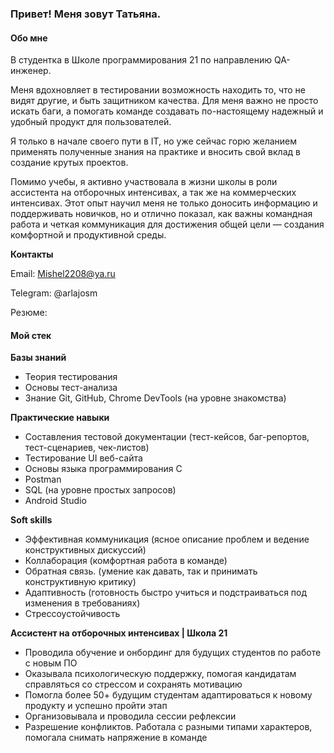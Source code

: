 ### Привет! Меня зовут Татьяна.
#### Обо мне

В студентка в Школе программирования 21 по направлению QA-инженер. 

Меня вдохновляет в тестировании возможность находить то, что не видят другие, и быть защитником качества. Для меня важно не просто искать баги, а помогать команде создавать по-настоящему надежный и удобный продукт для пользователей.

Я только в начале своего пути в IT, но уже сейчас горю желанием применять полученные знания на практике и вносить свой вклад в создание крутых проектов.

Помимо учебы, я активно участвовала в жизни школы в роли ассистента на отборочных интенсивах, а так же на коммерческих интенсивах. Этот опыт научил меня не только доносить информацию и поддерживать новичков, но и отлично показал, как важны командная работа и четкая коммуникация для достижения общей цели — создания комфортной и продуктивной среды.

 **Контакты**

Email: Mishel2208@ya.ru

Telegram: @arlajosm

Резюме:

#### Мой стек 

**Базы знаний**

- Теория тестирования
- Основы тест-анализа
- Знание Git, GitHub, Chrome DevTools (на уровне знакомства)
  
**Практические навыки**

- Составления тестовой документации (тест-кейсов, баг-репортов, тест-сценариев, чек-листов)
- Тестирование UI веб-сайта
- Основы языка программирования C
- Postman
- SQL (на уровне простых запросов)
- Android Studio

**Soft skills**

- Эффективная коммуникация (ясное описание проблем и ведение конструктивных дискуссий)
- Коллаборация (комфортная работа в команде)
- Обратная связь. (умение как давать, так и принимать конструктивную критику)
- Адаптивность (готовность быстро учиться и подстраиваться под изменения в требованиях)
- Стрессоустойчивость

**Ассистент на отборочных интенсивах | Школа 21**

- Проводила обучение и онбординг для будущих студентов по работе с новым ПО
- Оказывала психологическую поддержку, помогая кандидатам справляться со стрессом и сохранять мотивацию
- Помогла более 50+ будущим студентам адаптироваться к новому продукту и успешно пройти этап
- Организовывала и проводила сессии рефлексии
- Разрешение конфликтов. Работала с разными типами характеров, помогала снимать напряжение в команде


